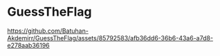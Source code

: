 # GuessTheFlag



https://github.com/Batuhan-Akdemirr/GuessTheFlag/assets/85792583/afb36dd6-36b6-43a6-a7d8-e278aab36196

